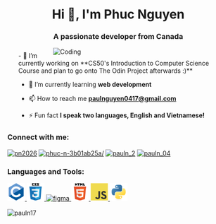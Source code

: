 <h1 align="center">Hi 👋, I'm Phuc Nguyen</h1>
<h3 align="center">A passionate developer from Canada</h3>
<img align="right" alt="Coding" width="400" src="https://cdn.dribbble.com/users/1162077/screenshots/3848914/programmer.gif"> 
<div style="margin: 25px;">
  - 🔭 I’m currently working on **CS50's Introduction to Computer Science Course and plan to go onto The Odin Project afterwards :)**

  - 🌱 I’m currently learning **web development**

  - 📫 How to reach me **paulnguyen0417@gmail.com**

  - ⚡ Fun fact **I speak two languages, English and Vietnamese!**
</div>
<h3 align="left">Connect with me:</h3>
<p align="left">
<a href="https://twitter.com/pn2026" target="blank"><img align="center" src="https://raw.githubusercontent.com/rahuldkjain/github-profile-readme-generator/master/src/images/icons/Social/twitter.svg" alt="pn2026" height="30" width="40" /></a>
<a href="https://linkedin.com/in/phuc-n-3b01ab25a/" target="blank"><img align="center" src="https://raw.githubusercontent.com/rahuldkjain/github-profile-readme-generator/master/src/images/icons/Social/linked-in-alt.svg" alt="phuc-n-3b01ab25a/" height="30" width="40" /></a>
<a href="https://instagram.com/pauln_2" target="blank"><img align="center" src="https://raw.githubusercontent.com/rahuldkjain/github-profile-readme-generator/master/src/images/icons/Social/instagram.svg" alt="pauln_2" height="30" width="40" /></a>
<a href="https://www.leetcode.com/pauln_04" target="blank"><img align="center" src="https://raw.githubusercontent.com/rahuldkjain/github-profile-readme-generator/master/src/images/icons/Social/leet-code.svg" alt="pauln_04" height="30" width="40" /></a>
</p>

<h3 align="left">Languages and Tools:</h3>
<p align="left"> <a href="https://www.cprogramming.com/" target="_blank" rel="noreferrer"> <img src="https://raw.githubusercontent.com/devicons/devicon/master/icons/c/c-original.svg" alt="c" width="40" height="40"/> </a> <a href="https://www.w3schools.com/css/" target="_blank" rel="noreferrer"> <img src="https://raw.githubusercontent.com/devicons/devicon/master/icons/css3/css3-original-wordmark.svg" alt="css3" width="40" height="40"/> </a> <a href="https://www.figma.com/" target="_blank" rel="noreferrer"> <img src="https://www.vectorlogo.zone/logos/figma/figma-icon.svg" alt="figma" width="40" height="40"/> </a> <a href="https://www.w3.org/html/" target="_blank" rel="noreferrer"> <img src="https://raw.githubusercontent.com/devicons/devicon/master/icons/html5/html5-original-wordmark.svg" alt="html5" width="40" height="40"/> </a> <a href="https://developer.mozilla.org/en-US/docs/Web/JavaScript" target="_blank" rel="noreferrer"> <img src="https://raw.githubusercontent.com/devicons/devicon/master/icons/javascript/javascript-original.svg" alt="javascript" width="40" height="40"/> </a> <a href="https://www.python.org" target="_blank" rel="noreferrer"> <img src="https://raw.githubusercontent.com/devicons/devicon/master/icons/python/python-original.svg" alt="python" width="40" height="40"/> </a> </p>

<!-- <p><img align="left" src="https://github-readme-stats.vercel.app/api/top-langs?username=pauln17&show_icons=true&locale=en&layout=compact" alt="pauln17" /></p>

<p>&nbsp;<img align="center" src="https://github-readme-stats.vercel.app/api?username=pauln17&show_icons=true&locale=en" alt="pauln17" /></p> -->

<p><img align="center" src="https://github-readme-streak-stats.herokuapp.com/?user=pauln17&" alt="pauln17" /></p>






